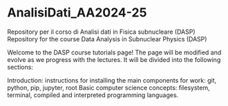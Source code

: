 # AnalisiDati_AA2024-25
Repository per il corso di Analisi dati in Fisica subnucleare (DASP)
Repository for the course Data Analysis in Subnuclear Physics (DASP)

Welcome to the DASP course tutorials page! 
The page will be modified and evolve as we progress with the lectures.
It will be divided into the following sections:

Introduction: instructions for installing the main components for work: git, python, pip, jupyter, root
Basic computer science concepts: filesystem, terminal, compiled and interpreted programming languages.
